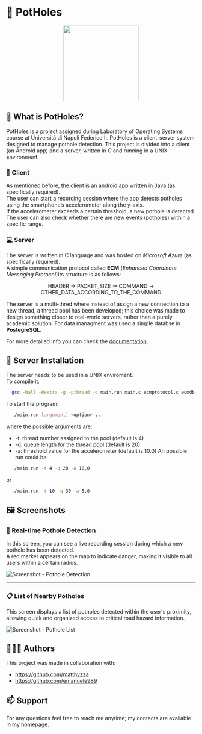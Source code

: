
# 🚗​ PotHoles
<p align="center">
  <img src="https://github.com/user-attachments/assets/9a2f23cb-e8e4-4253-af4e-7f268c8c366b" width="200" align="center">
</p>

## 🤔​ What is PotHoles? 
PotHoles is a project assigned during Laboratory of Operating Systems course at Università di Napoli Federico II.
PotHoles is a client-server system designed to manage pothole detection.
This project is divided into a client (an Android app) and a server, written in _C_ and running in a UNIX environment.
### ​📱​ Client
As mentioned before, the client is an android app written in Java (as specifically required).\
The user can start a recording session where the app detects potholes using the smartphone’s accelerometer along the y-axis.\
If the accelerometer exceeds a certain threshold, a new pothole is detected.
The user can also check whether there are new events (potholes) within a specific range.
### ​💻​ Server
The server is written in C language and was hosted on _Microsoft Azure_ (as specifically required).\
A simple communication protocol called **ECM** (_Enhanced Coordinate Messaging Protocol_)Its structure is as follows:
<p align="center"> HEADER -> PACKET_SIZE -> COMMAND -> OTHER_DATA_ACCORDING_TO_THE_COMMAND </p>

The server is a multi-thred where instead of assign a new connection to a new thread, a thread pool has been developed; this choice was made to design something closer to real-world servers, rather than a purely academic solution. 
For data managment was used a simple databse in **PostegreSQL**.


For more detailed info you can check the [documentation](LSO_2122_Doc.pdf).

## 🚀​ Server Installation

The server needs to be used in a UNIX enviroment.\
To compile it:
```bash
  gcc -Wall -Wextra -g -pthread -o main.run main.c ecmprotocol.c ecmdb.c threadpool.c -I/usr/include/postgresql/ -L/usr/lib/postgresql/14/lib/ -lpq
```
To start the program:
```bash
  ./main.run [argument] <option> ...
```
where the possible arguments are:
- -t: thread number assigned to the pool (default is 4)
- -q: queue length for the thread pool (default is 20)
- -a: threshold value for the accelerometer (default is 10.0)
An possible run could be:
```bash
  ./main.run -t 4 -q 20 -a 10,0
```
or
```bash
  ./main.run -t 10 -q 30 -a 5,0
```

## 🖼️ Screenshots

### 📍 Real-time Pothole Detection  
In this screen, you can see a live recording session during which a new pothole has been detected.  
A red marker appears on the map to indicate danger, making it visible to all users within a certain radius.

![Screenshot - Pothole Detection](https://github.com/user-attachments/assets/5a8759ed-1ae3-42c3-acc7-ae061e7b9d32)

---

### 📋 List of Nearby Potholes  
This screen displays a list of potholes detected within the user's proximity, allowing quick and organized access to critical road hazard information.

![Screenshot - Pothole List](https://github.com/user-attachments/assets/38e0e0e6-d8f5-4035-9763-feb46a191f70)



## ​🧑🏻‍💻​ Authors
This project was made in collaboration with:
- https://github.com/matthyzza
- https://github.com/emanuele989

## 📫​ Support
For any questions feel free to reach me anytime; my contacts are available in my homepage.

